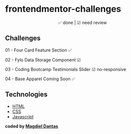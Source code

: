 # frontendmentor-challenges

<p align="center">
  ✅ done | ☑ need review
</p>

## Challenges

01 - Four Card Feature Section ✅

02 - Fylo Data Storage Component ☑

03 - Coding Bootcamp Testimonials Slider ☑ no-responsive 

04 - Base Apparel Coming Soon ✅

## Technologies

-  [HTML][HTML]
-  [CSS][CSS]
-  [Javascript][Javascript]



**coded by [Magdiel Dantas](https://www.instagram.com/magdielndantas/)**

[CSS]:https://developer.mozilla.org/en-US/docs/Web/CSS
[Javascript]:https://developer.mozilla.org/en-US/docs/Glossary/JavaScript
[HTML]:https://developer.mozilla.org/en-US/docs/Web/HTML
